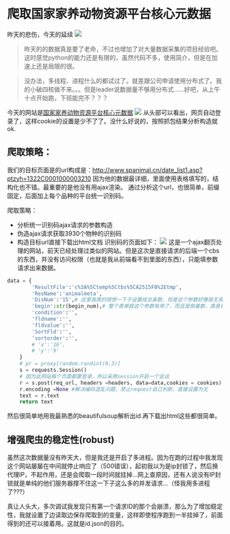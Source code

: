 # 爬取国家家养动物资源平台核心元数据
昨天的悲伤，今天的延续
![](https://ws1.sinaimg.cn/large/6af92b9fly1fnu23l66rlj20c209m752.jpg)
>昨天的的数据真是要了老命，不过也增加了对大量数据采集的项目经验吧。这时感觉python的能力还是有限的，虽然代码不多，使用简介，但是在加速上还是局限的很。

>没办法，多线程、进程什么的都试过了。就差跟公司申请使用分布式了。我的小破四核做不来。。。但是leader说数据量不够用分布式......好吧，从上午十点开始跑，下班能完不？？？

今天的网站是[国家家养动物资源平台核心元数据](http://www.cdad-is.org.cn/page/framelimit.cbs?ResName=animalmeta)
![](https://ws1.sinaimg.cn/large/6af92b9fly1fnu3puzsr7j20s305ztc4.jpg)
从头部可以看出，网页自动登录了，这样cookie的设置是少不了了。没什么好说的，按照抓包结果分析构造就ok.
## 爬取策略：
我们的目标页面是的url构成是：http://www.spanimal.cn/date_list1.asp?ptzyh=1322C0001000003210 因为他的数据最详细，里面使用表格填写的，结构化也不错。最重要的是他没有用ajax渲染。 通过分析这个url，也很简单，前缀固定，后面加上每个品种的平台统一识别码。

爬取策略：
- 分析统一识别码ajax请求的参数构造
- 伪造ajax请求获取3930个物种的识别码
- 构造目标url直接下载出html文档
识别码的页面如下：
![](https://ws1.sinaimg.cn/large/6af92b9fly1fnufwwwzlsj20fi09cq38.jpg)
这是一个ajax翻页处理的网站，前天已经处理过类似的网站。但是这次是直接请求的后端一个cbs的东西，并没有访问权限（也就是我从前端看不到里面的东西），只能填参数请求出来数据。
```python
data = {
        'ResultFile':'c%3A%5Ctemp%5Ctbs%5CA2515F0%2Etmp',
        'ResName':'animalmeta',
        'DisNum':'15',# 这里我真的很想一下子设置成总条数，但是这个参数好像是无用的，怎么设置返回的都是十五条....
        'begin':str(begin_num),# 整个表单就这个参数有用了，而且是倒着数，真是奇葩...
        'condition':'',	
        'fldname':'',	
        'fldvalue':'',	
        'SortFld':'',	
        'sortorder':'',
        # 'x':'16',
        # 'y':'9'
    }
    # pr = proxy[random.randint(0,3)]
    s = requests.Session() 
    # 因为此网站每个页面都要登录，所以采用session开启一个会话
    r = s.post(req_url, headers =headers, data=data,cookies = cookies)
    r.encoding =None #解决编码混乱问题，禁止request自己判断，直接设置为无
    text = r.text
    return text
```
然后很简单地用我最熟悉的beautifulsoup解析出id.再下载出html这些都很简单。
## 增强爬虫的稳定性(robust)
虽然这次数据量没有昨天大，但是我还是开启了多进程。因为在跑的过程中我发现这个网站屡屡在中间就停止响应了（500错误），起初我以为是ip封锁了，然后换代理IP，不起作用，还是会爬取一段时间就挂掉...网上查原因，还有人说没有IP封锁就是单纯的他们服务器撑不住这一下子这么多的并发请求...（怪我用多进程了???）

真让人头大，多次调试我发现只有第一个请求ID的那个会崩溃，那么为了增加稳定性，我就设置了边读取边保存爬取到的变量，这样即使程序跑到一半挂掉了，前面得到的还可以接着用。这就是id.json的目的。


